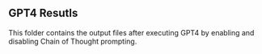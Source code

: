 ## GPT4 Resutls

This folder contains the output files after executing GPT4 by enabling and disabling Chain of Thought prompting.
